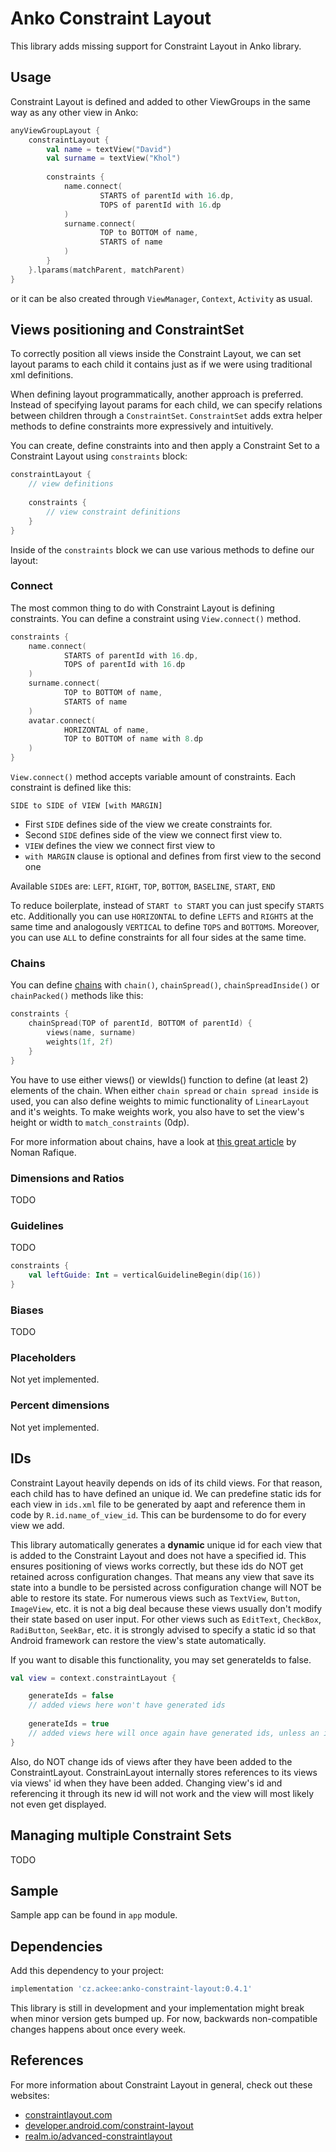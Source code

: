 # Anko Constraint Layout

This library adds missing support for Constraint Layout in Anko library.

## Usage

Constraint Layout is defined and added to other ViewGroups in the same way as any other view in Anko:
```kotlin
anyViewGroupLayout {
    constraintLayout {
        val name = textView("David")
        val surname = textView("Khol")
    
        constraints {
            name.connect(
                    STARTS of parentId with 16.dp,
                    TOPS of parentId with 16.dp
            )
            surname.connect(
                    TOP to BOTTOM of name,
                    STARTS of name
            )
        }
    }.lparams(matchParent, matchParent)
}
```
or it can be also created through `ViewManager`, `Context`, `Activity` as usual.

## Views positioning and ConstraintSet

To correctly position all views inside the Constraint Layout, we can set layout params to each child
it contains just as if we were using traditional xml definitions.

When defining layout programmatically, another approach is preferred. Instead of specifying layout
params for each child, we can specify relations between children through a `ConstraintSet`.
`ConstraintSet` adds extra helper methods to define constraints more expressively and intuitively.

You can create, define constraints into and then apply a Constraint Set to a Constraint Layout 
using `constraints` block:

```kotlin
constraintLayout {
    // view definitions
    
    constraints {
        // view constraint definitions
    }
}
```

Inside of the `constraints` block we can use various methods to define our layout:
 
### Connect

The most common thing to do with Constraint Layout is defining constraints. You can define a constraint
using `View.connect()` method.

```kotlin
constraints {
    name.connect(
            STARTS of parentId with 16.dp,
            TOPS of parentId with 16.dp
    )
    surname.connect(
            TOP to BOTTOM of name,
            STARTS of name
    )
    avatar.connect(
            HORIZONTAL of name,
            TOP to BOTTOM of name with 8.dp
    )
}
```

`View.connect()` method accepts variable amount of constraints. Each constraint is defined like this:

```SIDE to SIDE of VIEW [with MARGIN]``` 
* First `SIDE` defines side of the view we create constraints for. 
* Second `SIDE` defines side of the view we connect first view to.
* `VIEW` defines the view we connect first view to
* `with MARGIN` clause is optional and defines from first view to the second one

Available `SIDE`s are: `LEFT`, `RIGHT`, `TOP`, `BOTTOM`, `BASELINE`, `START`, `END`
 
To reduce boilerplate, instead of `START to START` you can just specify `STARTS` etc.
Additionally you can use `HORIZONTAL` to define `LEFTS` and `RIGHTS` at the same time and 
analogously `VERTICAL` to define `TOPS` and `BOTTOMS`.
Moreover, you can use `ALL` to define constraints for all four sides at the same time. 

### Chains
You can define [chains](https://developer.android.com/training/constraint-layout/index.html#constrain-chain)
with `chain()`, `chainSpread()`, `chainSpreadInside()` or `chainPacked()` methods like this: 

```kotlin
constraints {
    chainSpread(TOP of parentId, BOTTOM of parentId) {
        views(name, surname)
        weights(1f, 2f)
    }
}
```
You have to use either views() or viewIds() function to define (at least 2) elements of the chain.
When either `chain spread` or `chain spread inside` is used, you can also define weights to mimic 
functionality of `LinearLayout` and it's weights. To make weights work, you also have to set the 
view's height or width to `match_constraints` (0dp).

For more information about chains, have a look at [this great article](https://medium.com/@nomanr/constraintlayout-chains-4f3b58ea15bb) by Noman Rafique.

### Dimensions and Ratios
TODO

### Guidelines
TODO

```kotlin
constraints {
    val leftGuide: Int = verticalGuidelineBegin(dip(16))
}
```

### Biases
TODO

### Placeholders
Not yet implemented.

### Percent dimensions
Not yet implemented.

[//]: # (
percent dimensions {
    android:layout_width="0dp"
    app:layout_constraintWidth_default="percent"
    app:layout_constraintWidth_percent=".4"
}
matchConstraintPercentHeight - only as layout parameter, not available in ConstraintSet
)

## IDs

Constraint Layout heavily depends on ids of its child views. 
For that reason, each child has to have defined an unique id.
We can predefine static ids for each view in `ids.xml` file to be generated by aapt and reference
them in code by `R.id.name_of_view_id`. This can be burdensome to do for every view we add.

This library automatically generates a **dynamic** unique id for each view that is added to the 
Constraint Layout and does not have a specified id.
This ensures positioning of views works correctly, but these ids do NOT get retained across 
configuration changes. That means any view that save its state into a bundle to be persisted across
configuration change will NOT be able to restore its state.
For numerous views such as `TextView`, `Button`, `ImageView`, etc. it is not a big deal because these
views usually don't modify their state based on user input. For other views such as `EditText`, 
`CheckBox`, `RadiButton`, `SeekBar`, etc. it is strongly advised to specify a static id so that
Android framework can restore the view's state automatically.

If you want to disable this functionality, you may set generateIds to false.
```kotlin
val view = context.constraintLayout {

    generateIds = false
    // added views here won't have generated ids
                 
    generateIds = true
    // added views here will once again have generated ids, unless an id has been assigned during their creation
}
```

Also, do NOT change ids of views after they have been added to the ConstraintLayout. ConstrainLayout
internally stores references to its views via views' id when they have been added. Changing view's id
and referencing it through its new id will not work and the view will most likely not even get displayed.

## Managing multiple Constraint Sets
TODO

## Sample

Sample app can be found in `app` module.

## Dependencies

Add this dependency to your project:
```groovy
implementation 'cz.ackee:anko-constraint-layout:0.4.1'
```

This library is still in development and your implementation might break when minor version gets bumped up. For now, backwards non-compatible changes happens about once every week. 

## References

For more information about Constraint Layout in general, check out these websites:
 * [constraintlayout.com](https://constraintlayout.com/)
 * [developer.android.com/constraint-layout](https://developer.android.com/training/constraint-layout/index.html)
 * [realm.io/advanced-constraintlayout](https://academy.realm.io/posts/360-andev-2017-nicolas-roard-advanced-constraintlayout/)
